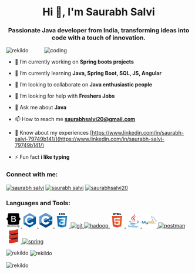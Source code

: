 <h1 align="center">Hi 👋, I'm Saurabh Salvi</h1>
<h3 align="center">Passionate Java developer from India, transforming ideas into code with a touch of innovation.</h3>

<img align="right" alt="coding" width="400" src="https://media0.giphy.com/media/qgQUggAC3Pfv687qPC/giphy.gif">

<p align="left"> <img src="https://komarev.com/ghpvc/?username=rekildo&label=Profile%20views&color=0e75b6&style=flat" alt="rekildo" /> </p>

- 🔭 I’m currently working on **Spring boots projects**

- 🌱 I’m currently learning **Java, Spring Boot, SQL, JS, Angular**

- 👯 I’m looking to collaborate on **Java enthusiastic people**

- 🤝 I’m looking for help with **Freshers Jobs**

- 💬 Ask me about **Java**

- 📫 How to reach me **saurabhsalvi20@gmail.com**

- 📄 Know about my experiences [https://www.linkedin.com/in/saurabh-salvi-79749b141/](https://www.linkedin.com/in/saurabh-salvi-79749b141/)

- ⚡ Fun fact **i like typing**

<h3 align="left">Connect with me:</h3>
<p align="left">
<a href="https://linkedin.com/in/saurabh salvi" target="blank"><img align="center" src="https://raw.githubusercontent.com/rahuldkjain/github-profile-readme-generator/master/src/images/icons/Social/linked-in-alt.svg" alt="saurabh salvi" height="30" width="40" /></a>
<a href="https://www.hackerrank.com/saurabh salvi" target="blank"><img align="center" src="https://raw.githubusercontent.com/rahuldkjain/github-profile-readme-generator/master/src/images/icons/Social/hackerrank.svg" alt="saurabh salvi" height="30" width="40" /></a>
<a href="https://auth.geeksforgeeks.org/user/saurabhsalvi20" target="blank"><img align="center" src="https://raw.githubusercontent.com/rahuldkjain/github-profile-readme-generator/master/src/images/icons/Social/geeks-for-geeks.svg" alt="saurabhsalvi20" height="30" width="40" /></a>
</p>

<h3 align="left">Languages and Tools:</h3>
<p align="left"> <a href="https://getbootstrap.com" target="_blank" rel="noreferrer"> <img src="https://raw.githubusercontent.com/devicons/devicon/master/icons/bootstrap/bootstrap-plain-wordmark.svg" alt="bootstrap" width="40" height="40"/> </a> <a href="https://www.cprogramming.com/" target="_blank" rel="noreferrer"> <img src="https://raw.githubusercontent.com/devicons/devicon/master/icons/c/c-original.svg" alt="c" width="40" height="40"/> </a> <a href="https://www.w3schools.com/cpp/" target="_blank" rel="noreferrer"> <img src="https://raw.githubusercontent.com/devicons/devicon/master/icons/cplusplus/cplusplus-original.svg" alt="cplusplus" width="40" height="40"/> </a> <a href="https://www.w3schools.com/css/" target="_blank" rel="noreferrer"> <img src="https://raw.githubusercontent.com/devicons/devicon/master/icons/css3/css3-original-wordmark.svg" alt="css3" width="40" height="40"/> </a> <a href="https://git-scm.com/" target="_blank" rel="noreferrer"> <img src="https://www.vectorlogo.zone/logos/git-scm/git-scm-icon.svg" alt="git" width="40" height="40"/> </a> <a href="https://hadoop.apache.org/" target="_blank" rel="noreferrer"> <img src="https://www.vectorlogo.zone/logos/apache_hadoop/apache_hadoop-icon.svg" alt="hadoop" width="40" height="40"/> </a> <a href="https://www.w3.org/html/" target="_blank" rel="noreferrer"> <img src="https://raw.githubusercontent.com/devicons/devicon/master/icons/html5/html5-original-wordmark.svg" alt="html5" width="40" height="40"/> </a> <a href="https://www.java.com" target="_blank" rel="noreferrer"> <img src="https://raw.githubusercontent.com/devicons/devicon/master/icons/java/java-original.svg" alt="java" width="40" height="40"/> </a> <a href="https://www.mysql.com/" target="_blank" rel="noreferrer"> <img src="https://raw.githubusercontent.com/devicons/devicon/master/icons/mysql/mysql-original-wordmark.svg" alt="mysql" width="40" height="40"/> </a> <a href="https://postman.com" target="_blank" rel="noreferrer"> <img src="https://www.vectorlogo.zone/logos/getpostman/getpostman-icon.svg" alt="postman" width="40" height="40"/> </a> <a href="https://www.scala-lang.org" target="_blank" rel="noreferrer"> <img src="https://raw.githubusercontent.com/devicons/devicon/master/icons/scala/scala-original.svg" alt="scala" width="40" height="40"/> </a> <a href="https://spring.io/" target="_blank" rel="noreferrer"> <img src="https://www.vectorlogo.zone/logos/springio/springio-icon.svg" alt="spring" width="40" height="40"/> </a> </p>

<p><img align="left" src="https://github-readme-stats.vercel.app/api/top-langs?username=rekildo&show_icons=true&locale=en&layout=compact" alt="rekildo" /></p>

<p>&nbsp;<img align="center" src="https://github-readme-stats.vercel.app/api?username=rekildo&show_icons=true&locale=en" alt="rekildo" /></p>

<p><img align="center" src="https://github-readme-streak-stats.herokuapp.com/?user=rekildo&" alt="rekildo" /></p>
